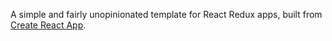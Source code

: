 A simple and fairly unopinionated template for React Redux apps, built from [Create React App](https://github.com/facebookincubator/create-react-app).
